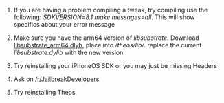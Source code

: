 1. If you are having a problem compiling a tweak, try compiling use the following: *SDKVERSION=8.1 make messages=all*.  This will show specifics about your error message

2. Make sure you have the arm64 version of *libsubstrate*. Download <a href="https://mega.nz/#!rRRV0SqB!VpjNa-S-0mNIotBOhWvFNKQ1h1Gqk_lVkp_56BM3QO0">libsubstrate_arm64.dlyb</a>, place into */theos/lib/*. replace the current *libsubstrate.dylib* with the new version.

3. Try reinstalling your iPhoneOS SDK or you may just be missing Headers

4. Ask on <a href="https://www.reddit.com/r/jailbreakdevelopers/">/r/JailbreakDevelopers</a>

5. Try reinstalling Theos
